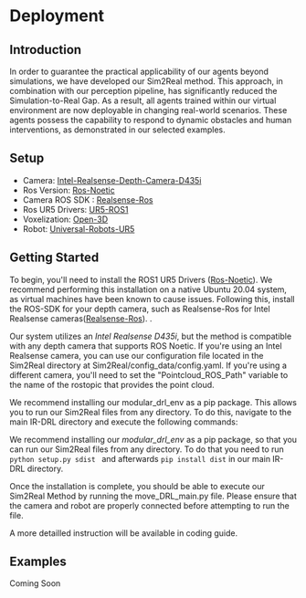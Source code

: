 # Deployment

## Introduction
In order to guarantee the practical applicability of our agents beyond simulations, we have developed our Sim2Real method. This approach, in combination with our perception pipeline, has significantly reduced the Simulation-to-Real Gap. As a result, all agents trained within our virtual environment are now deployable in changing real-world scenarios. These agents possess the capability to respond to dynamic obstacles and human interventions, as demonstrated in our selected examples.

## Setup 

- Camera: [Intel-Realsense-Depth-Camera-D435i](https://www.intelrealsense.com/depth-camera-d435i/)
- Ros Version: [Ros-Noetic](http://wiki.ros.org/noetic)
- Camera ROS SDK : [Realsense-Ros](https://github.com/IntelRealSense/realsense-ros)
- Ros UR5 Drivers: [UR5-ROS1](https://github.com/UniversalRobots/Universal_Robots_ROS_Driver)
- Voxelization: [Open-3D](http://www.open3d.org/docs/latest/tutorial/Advanced/voxelization.html#)
- Robot: [Universal-Robots-UR5](https://www.universal-robots.com/de/produkte/ur5-roboter/?utm_source=Google&utm_medium=cpc&utm_cja=Demo&utm_leadsource=Paid%20Search&utm_campaign=HQ_DE_Always-On2021&utm_content=textad&utm_term=ur5&gad=1&gclid=CjwKCAjw5MOlBhBTEiwAAJ8e1jz5oA_BB14kaMQqndz8n05QTx-iGjem9-KQcpxc-RoL6T_Q3ZqIxhoCEDgQAvD_BwE)


## Getting Started 

To begin, you'll need to install the ROS1 UR5 Drivers ([Ros-Noetic](http://wiki.ros.org/noetic)). We recommend performing this installation on a native Ubuntu 20.04 system, as virtual machines have been known to cause issues. Following this, install the ROS-SDK for your depth camera, such as Realsense-Ros for Intel Realsense cameras([Realsense-Ros](https://github.com/IntelRealSense/realsense-ros)). .

Our system utilizes an *Intel Realsense D435i*, but the method is compatible with any depth camera that supports ROS Noetic. If you're using an Intel Realsense camera, you can use our configuration file located in the Sim2Real directory at Sim2Real/config_data/config.yaml. If you're using a different camera, you'll need to set the "Pointcloud_ROS_Path" variable to the name of the rostopic that provides the point cloud.

We recommend installing our modular_drl_env as a pip package. This allows you to run our Sim2Real files from any directory. To do this, navigate to the main IR-DRL directory and execute the following commands:

We recommend installing our *modular_drl_env* as a pip package, so that you can run our Sim2Real files from any directory. To do that you need to run 
 ```python setup.py sdist ``` and afterwards ``` pip install dist ``` in our main IR-DRL directory. 

Once the installation is complete, you should be able to execute our Sim2Real Method by running the move_DRL_main.py file. Please ensure that the camera and robot are properly connected before attempting to run the file.

 A more detailled instruction will be available in coding guide.

 ## Examples
 Coming Soon